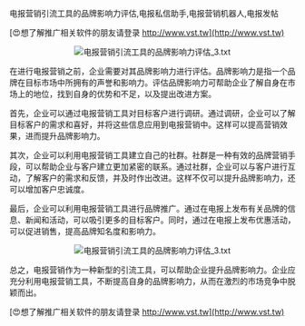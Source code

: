电报营销引流工具的品牌影响力评估,电报私信助手,电报营销机器人,电报发帖

[😍想了解推广相关软件的朋友请登录 http://www.vst.tw](http://www.vst.tw)

 <center><img src="https://vst.tw/MP4/tuiguang/png/5.png" alt="电报营销引流工具的品牌影响力评估_3.txt"></center>

在进行电报营销之前，企业需要对其品牌影响力进行评估。品牌影响力是指一个品牌在目标市场中所拥有的声誉和影响力。评估品牌影响力可帮助企业了解自身在市场上的地位，找到自身的优势和不足，以及提出改进方案。

首先，企业可以通过电报营销工具对目标客户进行调研。通过调研，企业可以了解目标客户的需求和喜好，并将这些信息应用到电报营销中。这样可以提高营销效果，进而提升品牌影响力。

其次，企业可以利用电报营销工具建立自己的社群。社群是一种有效的品牌营销手段，可以帮助企业与客户建立更加紧密的联系。通过社群，企业可以与客户进行互动，了解客户的需求和反馈，并及时作出改进。这样不仅可以提升品牌影响力，还可以增加客户忠诚度。

最后，企业可以利用电报营销工具进行品牌推广。通过在电报上发布有关品牌的信息、新闻和活动，可以吸引更多的目标客户。同时，通过在电报上发布优惠活动，可以促进销售，提高品牌知名度和影响力。

 <center><img src="https://vst.tw/MP4/tuiguang/png/8.png" alt="电报营销引流工具的品牌影响力评估_3.txt"></center>

总之，电报营销作为一种新型的引流工具，可以帮助企业提升品牌影响力。企业应充分利用电报营销工具，不断提高自身的品牌影响力，从而在激烈的市场竞争中脱颖而出。

[😍想了解推广相关软件的朋友请登录 http://www.vst.tw](http://www.vst.tw)



